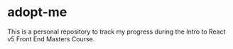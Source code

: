 # adopt-me
This is a personal repository to track my progress during the Intro to React v5 Front End Masters Course.
